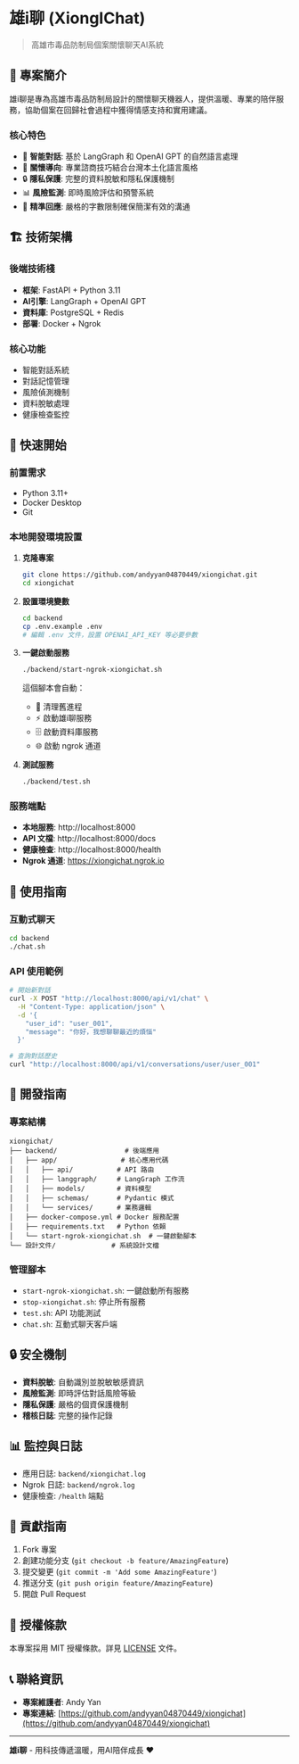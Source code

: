 # 雄i聊 (XiongIChat)

> 高雄市毒品防制局個案關懷聊天AI系統

## 🌟 專案簡介

雄i聊是專為高雄市毒品防制局設計的關懷聊天機器人，提供溫暖、專業的陪伴服務，協助個案在回歸社會過程中獲得情感支持和實用建議。

### 核心特色

- 🤖 **智能對話**: 基於 LangGraph 和 OpenAI GPT 的自然語言處理
- 💝 **關懷導向**: 專業諮商技巧結合台灣本土化語言風格
- 🔒 **隱私保護**: 完整的資料脫敏和隱私保護機制
- 📊 **風險監測**: 即時風險評估和預警系統
- 🎯 **精準回應**: 嚴格的字數限制確保簡潔有效的溝通

## 🏗️ 技術架構

### 後端技術棧
- **框架**: FastAPI + Python 3.11
- **AI引擎**: LangGraph + OpenAI GPT
- **資料庫**: PostgreSQL + Redis
- **部署**: Docker + Ngrok

### 核心功能
- 智能對話系統
- 對話記憶管理
- 風險偵測機制
- 資料脫敏處理
- 健康檢查監控

## 🚀 快速開始

### 前置需求
- Python 3.11+
- Docker Desktop
- Git

### 本地開發環境設置

1. **克隆專案**
   ```bash
   git clone https://github.com/andyyan04870449/xiongichat.git
   cd xiongichat
   ```

2. **設置環境變數**
   ```bash
   cd backend
   cp .env.example .env
   # 編輯 .env 文件，設置 OPENAI_API_KEY 等必要參數
   ```

3. **一鍵啟動服務**
   ```bash
   ./backend/start-ngrok-xiongichat.sh
   ```

   這個腳本會自動：
   - 🔧 清理舊進程
   - ⚡ 啟動雄i聊服務
   - 🗄️ 啟動資料庫服務
   - 🌐 啟動 ngrok 通道

4. **測試服務**
   ```bash
   ./backend/test.sh
   ```

### 服務端點

- **本地服務**: http://localhost:8000
- **API 文檔**: http://localhost:8000/docs
- **健康檢查**: http://localhost:8000/health
- **Ngrok 通道**: https://xiongichat.ngrok.io

## 📖 使用指南

### 互動式聊天
```bash
cd backend
./chat.sh
```

### API 使用範例
```bash
# 開始新對話
curl -X POST "http://localhost:8000/api/v1/chat" \
  -H "Content-Type: application/json" \
  -d '{
    "user_id": "user_001",
    "message": "你好，我想聊聊最近的煩惱"
  }'

# 查詢對話歷史
curl "http://localhost:8000/api/v1/conversations/user/user_001"
```

## 🔧 開發指南

### 專案結構
```
xiongichat/
├── backend/                 # 後端應用
│   ├── app/                # 核心應用代碼
│   │   ├── api/           # API 路由
│   │   ├── langgraph/     # LangGraph 工作流
│   │   ├── models/        # 資料模型
│   │   ├── schemas/       # Pydantic 模式
│   │   └── services/      # 業務邏輯
│   ├── docker-compose.yml # Docker 服務配置
│   ├── requirements.txt   # Python 依賴
│   └── start-ngrok-xiongichat.sh  # 一鍵啟動腳本
└── 設計文件/              # 系統設計文檔
```

### 管理腳本
- `start-ngrok-xiongichat.sh`: 一鍵啟動所有服務
- `stop-xiongichat.sh`: 停止所有服務
- `test.sh`: API 功能測試
- `chat.sh`: 互動式聊天客戶端

## 🔒 安全機制

- **資料脫敏**: 自動識別並脫敏敏感資訊
- **風險監測**: 即時評估對話風險等級
- **隱私保護**: 嚴格的個資保護機制
- **稽核日誌**: 完整的操作記錄

## 📊 監控與日誌

- 應用日誌: `backend/xiongichat.log`
- Ngrok 日誌: `backend/ngrok.log`
- 健康檢查: `/health` 端點

## 🤝 貢獻指南

1. Fork 專案
2. 創建功能分支 (`git checkout -b feature/AmazingFeature`)
3. 提交變更 (`git commit -m 'Add some AmazingFeature'`)
4. 推送分支 (`git push origin feature/AmazingFeature`)
5. 開啟 Pull Request

## 📝 授權條款

本專案採用 MIT 授權條款。詳見 [LICENSE](LICENSE) 文件。

## 📞 聯絡資訊

- **專案維護者**: Andy Yan
- **專案連結**: [https://github.com/andyyan04870449/xiongichat](https://github.com/andyyan04870449/xiongichat)

---

**雄i聊** - 用科技傳遞溫暖，用AI陪伴成長 ❤️

